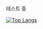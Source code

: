 테스트 중

[![Top Langs](https://github-readme-stats.vercel.app/api/top-langs/?username=cheongin)](https://github.com/cheongin/container/k8s)
